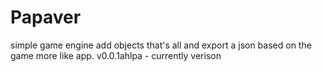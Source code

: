 # Papaver 

simple game engine
add objects 
that's all and export a json based on the game more like app.
v0.0.1ahlpa - currently verison
